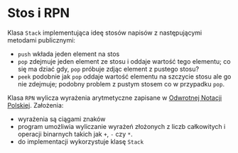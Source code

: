 # Stos i RPN
Klasa ``Stack`` implementująca ideę stosów napisów z następującymi metodami publicznymi:
- ``push`` wkłada jeden element na stos
- ``pop`` zdejmuje jeden element ze stosu i oddaje wartość tego elementu; co się ma dziać gdy, ``pop`` próbuje 
    zdjąc element z pustego stosu?
- ``peek`` podobnie jak ``pop`` oddaje wartość elementu na szczycie stosu ale go nie zdejmuje; 
    podobny problem z pustym stosem co w przypadku ``pop``.

Klasa ``RPN`` wylicza wyrażenia arytmetyczne zapisane w [Odwrotnej Notacji Polskiej](https://pl.wikipedia.org/wiki/Odwrotna_notacja_polska).
Założenia:
- wyrażenia są ciągami znaków
- program umożliwia wyliczanie wyrażeń złożonych z liczb całkowitych i operacji binarnych takich jak ``+``, ``-`` czy ``*``.
- do implementacji wykorzystuje klasę ``Stack``


